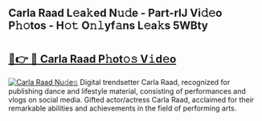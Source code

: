 ## Carla Raad L𝚎a𝚔ed N𝚞𝚍e - Part-rlJ Vi𝚍𝚎o P𝚑𝚘tos - H𝚘𝚝 O𝚗𝚕yf𝚊ns L𝚎a𝚔s 5WBty

# <h2><a href="http://kfdsy6.oniu.top/?m=Carla+Raad">🔗👉 🔴 Carla Raad P𝚑ot𝚘𝚜 V𝚒d𝚎o</a></h2>

[![Carla Raad Nu𝚍e𝚜](https://i.imgur.com/0qMVB7G.gif)](http://kfdsy6.oniu.top/?m=Carla+Raad)
Digital trendsetter Carla Raad, recognized for publishing dance and lifestyle material, consisting of performances and vlogs on social media. Gifted actor/actress Carla Raad, acclaimed for their remarkable abilities and achievements in the field of performing arts.  
